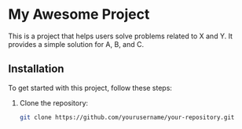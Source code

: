 # My Awesome Project

This is a project that helps users solve problems related to X and Y. It provides a simple solution for A, B, and C.

## Installation
To get started with this project, follow these steps:

1. Clone the repository:
   ```bash
   git clone https://github.com/yourusername/your-repository.git
